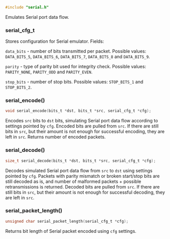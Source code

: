```c
#include "serial.h"
```

Emulates Serial port data flow.

### serial_cfg_t

Stores configuration for Serial emulator.
Fields:

`data_bits` - number of bits transmitted per packet. Possible values:
`DATA_BITS_5`, `DATA_BITS_6`, `DATA_BITS_7`, `DATA_BITS_8` and `DATA_BITS_9`.

`parity` - type of parity bit used for integrity check. Possible values:
`PARITY_NONE`, `PARITY_ODD` and `PARITY_EVEN`.

`stop_bits` - number of stop bits. Possible values:
`STOP_BITS_1` and `STOP_BITS_2`.

### serial_encode()

```c
void serial_encode(bits_t *dst, bits_t *src, serial_cfg_t *cfg);
```

Encodes `src` bits to `dst` bits, simulating
Serial port data flow according to settings pointed by `cfg`.
Encoded bits are pulled from `src`. If there are still bits in `src`, but
their amount is not enough for successful encoding, they are left in `src`.
Returns number of encoded packets.

### serial_decode()

```c
size_t serial_decode(bits_t *dst, bits_t *src, serial_cfg_t *cfg);
```

Decodes simulated Serial port data flow from `src` to `dst`
using settings pointed by `cfg`.
Packets with parity mismatch or broken start/stop bits are still
decoded as is, and number of malformed packets +
possible retransmissions is returned.
Decoded bits are pulled from `src`. If there are still bits in `src`, but
their amount is not enough for successful decoding, they are left in `src`.

### serial_packet_length()

```c
unsigned char serial_packet_length(serial_cfg_t *cfg);
```

Returns bit length of Serial packet encoded using `cfg` settings.
